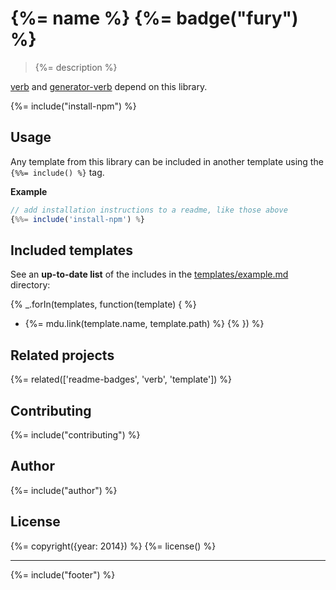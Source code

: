 # {%= name %} {%= badge("fury") %}

> {%= description %}

[verb](https://github.com/assemble/verb) and [generator-verb](https://github.com/assemble/generator-verb) depend on this library.

{%= include("install-npm") %}

## Usage

Any template from this library can be included in another template using the `{%%= include() %}` tag.

**Example**

```js
// add installation instructions to a readme, like those above
{%%= include('install-npm') %}
```

## Included templates
See an **up-to-date list** of the includes in the [templates/example.md](templates/examples.md) directory:

{% _.forIn(templates, function(template) { %}
- {%= mdu.link(template.name, template.path) %} {% }) %}

## Related projects
{%= related(['readme-badges', 'verb', 'template']) %}

## Contributing
{%= include("contributing") %}

## Author
{%= include("author") %}

## License
{%= copyright({year: 2014}) %}
{%= license() %}

***

{%= include("footer") %}
